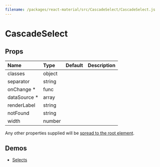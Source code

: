 ```yaml
---
filename: /packages/react-material/src/CascadeSelect/CascadeSelect.js
---
```


<!--- This documentation is automatically generated, do not try to edit it. -->

# CascadeSelect



## Props

| Name | Type | Default | Description |
|:-----|:-----|:--------|:------------|
| <span class="prop-name">classes</span> | <span class="prop-type">object |  |  |
| <span class="prop-name">separator</span> | <span class="prop-type">string |  |  |
| <span class="prop-name required">onChange *</span> | <span class="prop-type">func |  |  |
| <span class="prop-name required">dataSource *</span> | <span class="prop-type">array |  |  |
| <span class="prop-name">renderLabel</span> | <span class="prop-type">string |  |  |
| <span class="prop-name">notFound</span> | <span class="prop-type">string |  |  |
| <span class="prop-name">width</span> | <span class="prop-type">number |  |  |

Any other properties supplied will be [spread to the root element](/guides/api#spread).

## Demos

- [Selects](/demos/selects)

